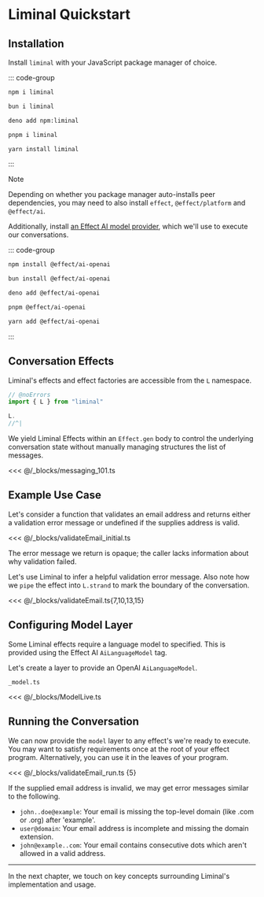 # Liminal Quickstart <Badge type="warning" text="beta" />

## Installation

Install `liminal` with your JavaScript package manager of choice.

::: code-group

```bash [npm]
npm i liminal
```

```bash [bun]
bun i liminal
```

```bash [deno]
deno add npm:liminal
```

```bash [pnpm]
pnpm i liminal
```

```bash [yarn]
yarn install liminal
```

:::

> [!NOTE]
> Depending on whether you package manager auto-installs peer dependencies, you
> may need to also install `effect`, `@effect/platform` and `@effect/ai`.

Additionally, install
[an Effect AI model provider](https://effect.website/docs/ai/introduction/#packages),
which we'll use to execute our conversations.

::: code-group

```bash [npm]
npm install @effect/ai-openai
```

```bash [bun]
bun install @effect/ai-openai
```

```bash [deno]
deno add @effect/ai-openai
```

```bash [pnpm]
pnpm @effect/ai-openai
```

```bash [yarn]
yarn add @effect/ai-openai
```

:::

## Conversation Effects

Liminal's effects and effect factories are accessible from the `L` namespace.

```ts twoslash
// @noErrors
import { L } from "liminal"

L.
//^|
```

<LCompletionsBottomMargin />

We yield Liminal Effects within an `Effect.gen` body to control the underlying
conversation state without manually managing structures the list of messages.

<<< @/_blocks/messaging_101.ts

## Example Use Case

Let's consider a function that validates an email address and returns either a
validation error message or undefined if the supplies address is valid.

<<< @/_blocks/validateEmail_initial.ts

The error message we return is opaque; the caller lacks information about why
validation failed.

Let's use Liminal to infer a helpful validation error message. Also note how we
`pipe` the effect into `L.strand` to mark the boundary of the conversation.

<<< @/_blocks/validateEmail.ts{7,10,13,15}

## Configuring Model Layer

Some Liminal effects require a language model to specified. This is provided
using the Effect AI `AiLanguageModel` tag.

Let's create a layer to provide an OpenAI `AiLanguageModel`.

`_model.ts`

<<< @/_blocks/ModelLive.ts

## Running the Conversation

We can now provide the `model` layer to any effect's we're ready to execute. You
may want to satisfy requirements once at the root of your effect program.
Alternatively, you can use it in the leaves of your program.

<<< @/_blocks/validateEmail_run.ts {5}

If the supplied email address is invalid, we may get error messages similar to
the following.

- `john..doe@example`: Your email is missing the top-level domain (like .com or
  .org) after 'example'.
- `user@domain`: Your email address is incomplete and missing the domain
  extension.
- `john@example..com`: Your email contains consecutive dots which aren't allowed
  in a valid address.

---

In the next chapter, we touch on key concepts surrounding Liminal's
implementation and usage.
